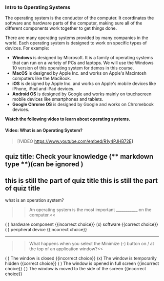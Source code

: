 ### Intro to Operating Systems
The operating system is the conductor of the computer. It coordinates the software and hardware parts of the computer, making sure all of the different components work together to get things done.

There are many operating systems provided by many companies in the world. Each operating system is designed to work on specific types of devices. For example:

*   **Windows** is designed by Microsoft. It is a family of operating systems that can run on a variety of PCs and laptops. We will use the Windows 10 version of this operating system for demos in this course.
*   **MacOS** is designed by Apple Inc. and works on Apple's Macintosh computers like the MacBook.
*   **iOS** is designed by Apple Inc. and works on Apple's mobile devices like iPhone, iPod and iPad devices.
*   **Android OS** is designed by Google and works mainly on touchscreen mobile devices like smartphones and tablets.
*   **Google Chrome OS** is designed by Google and works on Chromebook devices.

**Watch the following video to learn about operating systems.**


#### Video: What is an Operating System?
> [!VIDEO https://www.youtube.com/embed/R1y4PJHB72E]


##        quiz    title: Check your knowledge (** markdown type **)(can be ignored )
this is still the part of quiz title 
this is still the part of quiz title 
---
what is an operation system?
>>An operating system is the most important ___________ on the computer.<<

( ) hardware component {{incorrect choice}}
(x) software {{correct choice}}
( ) peripheral device {{incorrect choice}}

---

>>What happens when you select the Minimize (-) button on / at the top of an application window?<<

( ) The window is closed {{incorrect choice}}
(x) The window is temporarily hidden {{correct choice}}
( ) The window is opened in full screen {{incorrect choice}}
( ) The window is moved to the side of the screen {{incorrect choice}}
